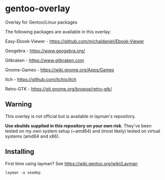 gentoo-overlay
==============

Overlay for Gentoo/Linux packages

The following packages are available in this overlay:

Easy-Ebook-Viewer - https://github.com/michaldaniel/Ebook-Viewer

Geogebra - https://www.geogebra.org/

Gitkraken - https://www.gitkraken.com

Gnome-Games - https://wiki.gnome.org/Apps/Games

Itch - https://github.com/itchio/itch

Retro-GTK - https://git.gnome.org/browse/retro-gtk/


## Warning
This overlay is not official but is available in layman's repository.

**Use ebuilds supplied in this repository on your own risk**. They've been tested on my own system setup (~amd64) and (most likely) tested on virtual systems (amd64 and x86).

## Installing

First time using layman? See https://wiki.gentoo.org/wiki/Layman

    layman -a seadep

